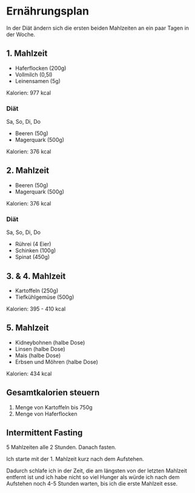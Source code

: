 # Ernährungsplan

In der Diät ändern sich die ersten beiden Mahlzeiten an ein paar Tagen in der Woche.

## 1. Mahlzeit

- Haferflocken (200g)
- Vollmilch (0,5l)
- Leinensamen (5g)

Kalorien: 977 kcal

### Diät

Sa, So, Di, Do

- Beeren (50g)
- Magerquark (500g)

Kalorien: 376 kcal

## 2. Mahlzeit

- Beeren (50g)
- Magerquark (500g)

Kalorien: 376 kcal

### Diät

Sa, So, Di, Do

- Rührei (4 Eier)
- Schinken (100g)
- Spinat (450g)

## 3. & 4. Mahlzeit

- Kartoffeln (250g)
- Tiefkühlgemüse (500g)

Kalorien: 395 - 410 kcal

## 5. Mahlzeit

- Kidneybohnen (halbe Dose)
- Linsen (halbe Dose)
- Mais (halbe Dose)
- Erbsen und Möhren (halbe Dose)

Kalorien: 434 kcal

## Gesamtkalorien steuern

1. Menge von Kartoffeln bis 750g
2. Menge von Haferflocken

## Intermittent Fasting

5 Mahlzeiten alle 2 Stunden. Danach fasten. 

Ich starte mit der 1. Mahlzeit kurz nach dem Aufstehen.  

Dadurch schlafe ich in der Zeit, die am längsten von der letzten Mahlzeit entfernt ist und ich habe nicht so viel Hunger als würde ich nach dem Aufstehen noch 4-5 Stunden warten, bis ich die erste Mahlzeit esse.  